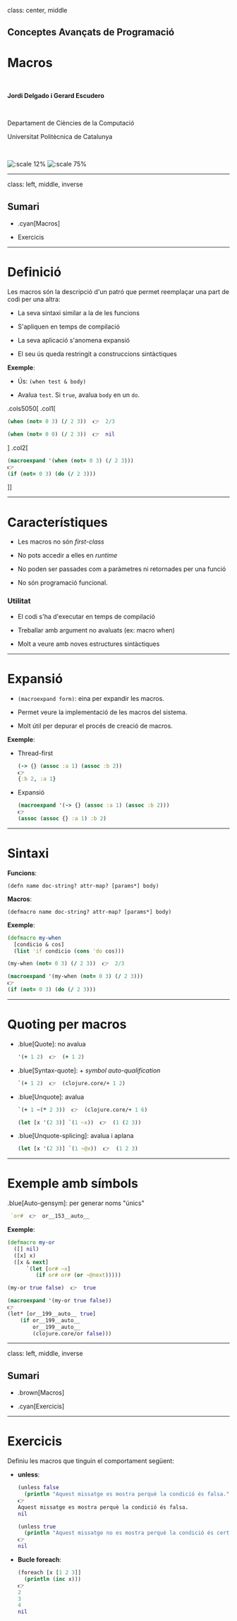 class: center, middle

## Conceptes Avançats de Programació

# Macros

<br>

**Jordi Delgado i Gerard Escudero**

<br>

Departament de Ciències de la Computació

Universitat Politècnica de Catalunya

<br>

![:scale 12%](figures/clojure_logo.png) ![:scale 75%](figures/fib.png)

---
class: left, middle, inverse

## Sumari

- .cyan[Macros]

- Exercicis

---

# Definició

Les macros són la descripció d'un patró que permet reemplaçar una part de codi per una altra:

- La seva sintaxi similar a la de les funcions

- S'apliquen en temps de compilació

- La seva aplicació s'anomena expansió

- El seu ús queda restringit a construccions sintàctiques

**Exemple**:

- Ús: `(when test & body)`

- Avalua `test`. Si `true`, avalua `body` en un `do`.

.cols5050[
.col1[
```clojure
(when (not= 0 3) (/ 2 3))  👉  2/3

(when (not= 0 0) (/ 2 3))  👉  nil
```
]
.col2[
```clojure
(macroexpand '(when (not= 0 3) (/ 2 3)))
👉
(if (not= 0 3) (do (/ 2 3)))
```
]]

---

# Característiques

- Les macros no són *first-class*

- No pots accedir a elles en *runtime*

- No poden ser passades com a paràmetres ni retornades per una funció

- No són programació funcional.

### Utilitat

- El codi s'ha d'executar en temps de compilació

- Treballar amb argument no avaluats (ex: macro when)

- Molt a veure amb noves estructures sintàctiques

---

# Expansió

- `(macroexpand form)`: eina per expandir les macros.

- Permet veure la implementació de les macros del sistema.

- Molt útil per depurar el procés de creació de macros.

**Exemple**:

- Thread-first

    ```clojure
    (-> {} (assoc :a 1) (assoc :b 2))
    👉
    {:b 2, :a 1}
    ```

- Expansió

    ```clojure
    (macroexpand '(-> {} (assoc :a 1) (assoc :b 2)))
    👉
    (assoc (assoc {} :a 1) :b 2)
    ```

---

# Sintaxi

**Funcions**:

`(defn name doc-string? attr-map? [params*] body)`

**Macros**:

`(defmacro name doc-string? attr-map? [params*] body)`

**Exemple**:

```clojure
(defmacro my-when
  [condicio & cos]
  (list 'if condicio (cons 'do cos)))
```

```clojure
(my-when (not= 0 3) (/ 2 3))  👉  2/3
```

```clojure
(macroexpand '(my-when (not= 0 3) (/ 2 3)))
👉
(if (not= 0 3) (do (/ 2 3)))
```

---

# Quoting per macros

- .blue[Quote]: no avalua

    ```clojure
    '(+ 1 2)  👉  (+ 1 2)
    ```

- .blue[Syntax-quote]: + *symbol auto-qualification*

    ```clojure
    `(+ 1 2)  👉  (clojure.core/+ 1 2)
    ```

- .blue[Unquote]: avalua

    ```clojure
    `(+ 1 ~(* 2 3))  👉  (clojure.core/+ 1 6)
    ```

    ```clojure
    (let [x '(2 3)] `(1 ~x))  👉  (1 (2 3))
    ```

- .blue[Unquote-splicing]: avalua i aplana

    ```clojure
    (let [x '(2 3)] `(1 ~@x))  👉  (1 2 3)
    ```

---

# Exemple amb símbols

.blue[Auto-gensym]: per generar noms "únics"

```clojure
 `or#  👉  or__153__auto__
```

**Exemple**:

```clojure
(defmacro my-or
  ([] nil)
  ([x] x)
  ([x & next]
      `(let [or# ~x]
         (if or# or# (or ~@next)))))
```

```clojure
(my-or true false)  👉  true
```

```clojure
(macroexpand '(my-or true false))
👉
(let* [or__199__auto__ true] 
    (if or__199__auto__ 
        or__199__auto__ 
        (clojure.core/or false)))
```

---
class: left, middle, inverse

## Sumari

- .brown[Macros]

- .cyan[Exercicis]

---

# Exercicis

Definiu les macros que tinguin el comportament següent:

- **unless**:

    ```clojure
    (unless false
      (println "Aquest missatge es mostra perquè la condició és falsa."))
    👉
    Aquest missatge es mostra perquè la condició és falsa.
    nil

    (unless true
      (println "Aquest missatge no es mostra perquè la condició és certa."))
    👉
    nil
    ```

- **Bucle foreach**:

    ```clojure
    (foreach [x [1 2 3]] 
      (println (inc x)))
    👉
    2
    3
    4
    nil
    ```




